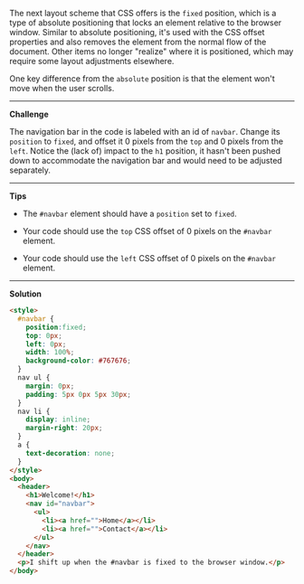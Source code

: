 The next layout scheme that CSS offers is the `fixed` position, which is a type of absolute positioning that locks an element relative to the browser window. Similar to absolute positioning, it's used with the CSS offset properties and also removes the element from the normal flow of the document. Other items no longer "realize" where it is positioned, which may require some layout adjustments elsewhere.

One key difference from the `absolute` position is that the element won't move when the user scrolls.

---
**Challenge**

The navigation bar in the code is labeled with an id of `navbar`. Change its `position` to `fixed`, and offset it 0 pixels from the `top` and 0 pixels from the `left`. Notice the (lack of) impact to the `h1` position, it hasn't been pushed down to accommodate the navigation bar and would need to be adjusted separately.

---
**Tips**

- The `#navbar` element should have a `position` set to `fixed`.

- Your code should use the `top` CSS offset of 0 pixels on the `#navbar` element.

- Your code should use the `left` CSS offset of 0 pixels on the `#navbar` element.

---
**Solution**
```html
<style>
  #navbar {
    position:fixed;
    top: 0px;
    left: 0px;
    width: 100%;
    background-color: #767676;
  }
  nav ul {
    margin: 0px;
    padding: 5px 0px 5px 30px;
  }
  nav li {
    display: inline;
    margin-right: 20px;
  }
  a {
    text-decoration: none;
  }
</style>
<body>
  <header>
    <h1>Welcome!</h1>
    <nav id="navbar">
      <ul>
        <li><a href="">Home</a></li>
        <li><a href="">Contact</a></li>
      </ul>
    </nav>
  </header>
  <p>I shift up when the #navbar is fixed to the browser window.</p>
</body>
```